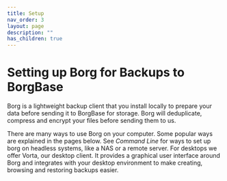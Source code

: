 ```yaml
---
title: Setup
nav_order: 3
layout: page
description: ""
has_children: true
---
```

# Setting up Borg for Backups to BorgBase

Borg is a lightweight backup client that you install locally to prepare your data before sending it to BorgBase for storage. Borg will deduplicate, compress and encrypt your files before sending them to us.

There are many ways to use Borg on your computer. Some popular ways are explained in the pages below. See *Command Line* for ways to set up borg on headless systems, like a NAS or a remote server. For desktops we offer Vorta, our desktop client. It provides a graphical user interface around Borg and integrates with your desktop environment to make creating, browsing and restoring backups easier.